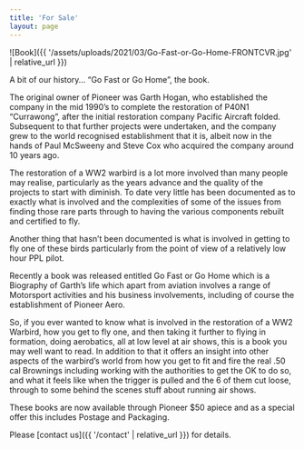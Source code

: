 ```yaml
---
title: 'For Sale'
layout: page
---
```


![Book]({{ '/assets/uploads/2021/03/Go-Fast-or-Go-Home-FRONTCVR.jpg' | relative_url }})

A bit of our history… “Go Fast or Go Home”, the book.

The original owner of Pioneer was Garth Hogan, who established the company in the mid 1990’s to complete the restoration of P40N1 “Currawong”, after the initial restoration company Pacific Aircraft folded. Subsequent to that further projects were undertaken, and the company grew to the world recognised establishment that it is, albeit now in the hands of Paul McSweeny and Steve Cox who acquired the company around 10 years ago.

The restoration of a WW2 warbird is a lot more involved than many people may realise, particularly as the years advance and the quality of the projects to start with diminish. To date very little has been documented as to exactly what is involved and the complexities of some of the issues from finding those rare parts through to having the various components rebuilt and certified to fly.

Another thing that hasn’t been documented is what is involved in getting to fly one of these birds particularly from the point of view of a relatively low hour PPL pilot.

Recently a book was released entitled Go Fast or Go Home which is a Biography of Garth’s life which apart from aviation involves a range of Motorsport activities and his business involvements, including of course the establishment of Pioneer Aero.

So, if you ever wanted to know what is involved in the restoration of a WW2 Warbird, how you get to fly one, and then taking it further to flying in formation, doing aerobatics, all at low level at air shows, this is a book you may well want to read. In addition to that it offers an insight into other aspects of the warbird’s world from how you get to fit and fire the real .50 cal Brownings including working with the authorities to get the OK to do so, and what it feels like when the trigger is pulled and the 6 of them cut loose, through to some behind the scenes stuff about running air shows.

These books are now available through Pioneer $50 apiece and as a special offer this includes Postage and Packaging.

Please [contact us]({{ '/contact' | relative_url }}) for details.
